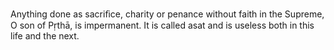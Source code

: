 Anything done as sacriﬁce, charity or penance without faith in the Supreme, O son of Pṛthā, is impermanent. It is called asat and is useless both in this life and the next.